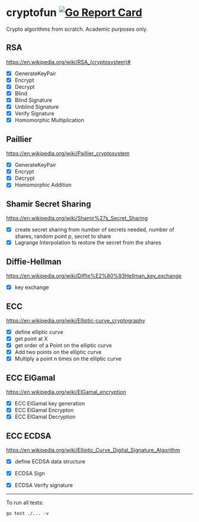 # cryptofun [![Go Report Card](https://goreportcard.com/badge/github.com/arnaucode/cryptofun)](https://goreportcard.com/report/github.com/arnaucode/cryptofun)

Crypto algorithms from scratch. Academic purposes only.


## RSA
https://en.wikipedia.org/wiki/RSA_(cryptosystem)#
- [x] GenerateKeyPair
- [x] Encrypt
- [x] Decrypt
- [x] Blind
- [x] Blind Signature
- [x] Unblind Signature
- [x] Verify Signature
- [x] Homomorphic Multiplication

## Paillier
https://en.wikipedia.org/wiki/Paillier_cryptosystem
- [x] GenerateKeyPair
- [x] Encrypt
- [x] Decrypt
- [x] Homomorphic Addition

## Shamir Secret Sharing
https://en.wikipedia.org/wiki/Shamir%27s_Secret_Sharing
- [x] create secret sharing from number of secrets needed, number of shares, random point p, secret to share
- [x] Lagrange Interpolation to restore the secret from the shares

## Diffie-Hellman
https://en.wikipedia.org/wiki/Diffie%E2%80%93Hellman_key_exchange
- [x] key exchange

## ECC
https://en.wikipedia.org/wiki/Elliptic-curve_cryptography
- [x] define elliptic curve
- [x] get point at X
- [x] get order of a Point on the elliptic curve
- [x] Add two points on the elliptic curve
- [x] Multiply a point n times on the elliptic curve

## ECC ElGamal
https://en.wikipedia.org/wiki/ElGamal_encryption
- [x] ECC ElGamal key generation
- [x] ECC ElGamal Encrypton
- [x] ECC ElGamal Decryption

## ECC ECDSA
https://en.wikipedia.org/wiki/Elliptic_Curve_Digital_Signature_Algorithm
- [x] define ECDSA data structure
- [x] ECDSA Sign
- [x] ECDSA Verify signature



---

To run all tests:
```
go test ./... -v
```
